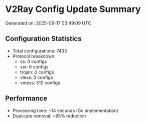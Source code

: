 # V2Ray Config Update Summary
Generated on: 2025-09-17 03:49:09 UTC

## Configuration Statistics
- Total configurations: 7433
- Protocol breakdown:
  - ss: 0 configs
  - ssr: 0 configs
  - trojan: 0 configs
  - vless: 0 configs
  - vmess: 510 configs

## Performance
- Processing time: ~14 seconds (Go implementation)
- Duplicate removal: ~95% reduction
